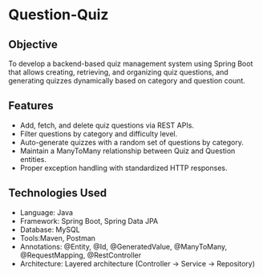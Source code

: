 # Question-Quiz
## Objective
To develop a backend-based quiz management system using Spring Boot that allows creating, retrieving, and organizing quiz questions, and generating quizzes dynamically based on category and question count.

## Features
- Add, fetch, and delete quiz questions via REST APIs.
- Filter questions by category and difficulty level.
- Auto-generate quizzes with a random set of questions by category.
- Maintain a ManyToMany relationship between Quiz and Question entities.
- Proper exception handling with standardized HTTP responses.

## Technologies Used
- Language: Java
- Framework: Spring Boot, Spring Data JPA
- Database: MySQL
- Tools:Maven, Postman
- Annotations: @Entity, @Id, @GeneratedValue, @ManyToMany, @RequestMapping, @RestController
- Architecture: Layered architecture (Controller → Service → Repository)





